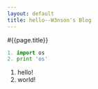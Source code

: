 ```yaml
---
layout: default
title: hello--W3nson's Blog
---
```

#{{page.title}}
```python
1. import os
2. print 'os'
```

1. hello!
2. world!